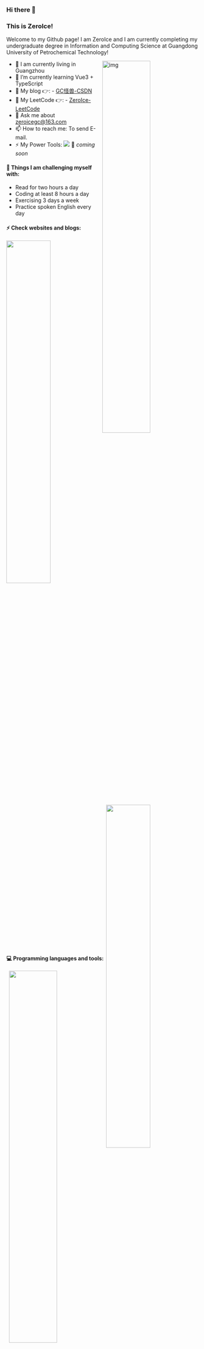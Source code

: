 ### Hi there 👋 
### This is ZeroIce!

Welcome to my Github page! I am ZeroIce and I am currently completing my undergraduate degree in Information and Computing Science at Guangdong University of Petrochemical Technology!

<img align="right" alt="img" src="https://user-images.githubusercontent.com/39822906/157213193-3cb0f9ac-a839-47cc-acfe-c3958da5e4a1.jpg" width="50%" height="auto" />


- 🔭 I am currently living in Guangzhou
- 🌱 I’m currently learning Vue3 + TypeScript
- 👯 My blog 👉: - [GC怪兽-CSDN](https://blog.csdn.net/weixin_41593408?spm=1000.2115.3001.5343)
- 🤔 My LeetCode 👉: - [ZeroIce-LeetCode](https://leetcode-cn.com/u/zeroice/)
- 💬 Ask me about zeroicegc@163.com
- 📫 How to reach me: To send E-mail.
- ⚡ My Power Tools: ![](https://img.shields.io/badge/Edit-VsCode-blue) 🚀 *coming soon*

#### :muscle: Things I am challenging myself with:
- Read for two hours a day
- Coding at least 8 hours a day
- Exercising 3 days a week
- Practice spoken English every day


#### ⚡ Check websites and blogs: 
<p>
 	<img width="48%" align="left" src="https://stats.justsong.cn/api/leetcode?username=zeroice&cn=true" />
	 <img width="48%" align="right" src="https://stats.justsong.cn/api/csdn?id=weixin_41593408" />
</p>

#### :computer: Programming languages and tools: 
<p>
	<img width="50%" align="right" src="https://github-readme-stats.vercel.app/api/top-langs/?username=vicksiyi&layout=compact&hide_border=true&langs_count=10" />


<code><img width="15%" src="https://www.vectorlogo.zone/logos/nodejs/nodejs-ar21.svg"></code>
<code><img width="15%" src="https://www.vectorlogo.zone/logos/vuejs/vuejs-ar21.svg"></code>
<code><img width="10%" src="https://www.vectorlogo.zone/logos/visualstudio_code/visualstudio_code-ar21.svg"></code>
<br />
<code><img width="13%" src="https://www.vectorlogo.zone/logos/redis/redis-ar21.svg"></code>
<code><img width="12%" src="https://www.vectorlogo.zone/logos/mysql/mysql-ar21.svg"></code>
<code><img width="10%" src="https://www.vectorlogo.zone/logos/mongodb/mongodb-ar21.svg"></code>
<br />
<code><img width="10%" src="https://www.vectorlogo.zone/logos/nginx/nginx-ar21.svg"></code>
<code><img width="13%" src="https://www.vectorlogo.zone/logos/npmjs/npmjs-ar21.svg"></code>
<code><img width="10%" src="https://www.vectorlogo.zone/logos/git-scm/git-scm-ar21.svg"></code>
</p>


